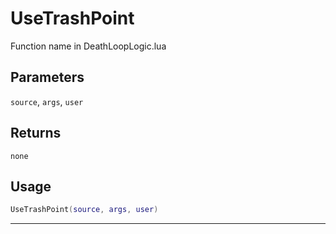 # UseTrashPoint
Function name in DeathLoopLogic.lua
## Parameters
`source`, `args`, `user`
## Returns
`none`
## Usage
```lua
UseTrashPoint(source, args, user)
```
---
